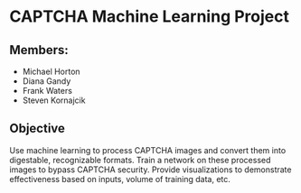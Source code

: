 # CAPTCHA Machine Learning Project

## Members:
* Michael Horton
* Diana Gandy
* Frank Waters
* Steven Kornajcik

## Objective
Use machine learning to process CAPTCHA images and convert them into digestable, recognizable formats.  Train a network on these processed images to bypass CAPTCHA security.  Provide visualizations to demonstrate effectiveness based on inputs, volume of training data, etc.